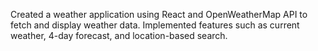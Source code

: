 Created a weather application using React and OpenWeatherMap API to fetch and display weather data.
Implemented features such as current weather, 4-day forecast, and location-based search.
